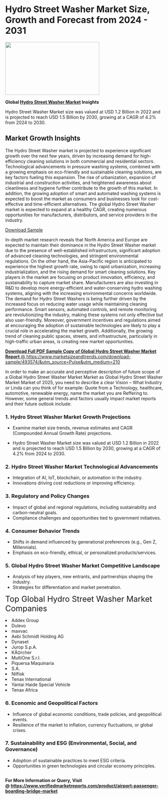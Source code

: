 <H1>Hydro Street Washer Market Size, Growth and Forecast from 2024 - 2031</H1><img class="aligncenter size-medium wp-image-584254" src="https://thirdeyenews.in/wp-content/uploads/2024/09/Global-Market-Research-300x168.jpeg" alt="" width="300" height="168" /><p><strong>Global&nbsp;<a href="https://www.marketsizeandtrends.com/download-sample/493574/&amp;utm_source=Pulse&amp;utm_medium=210">Hydro Street Washer Market</a> Insights</strong></p><p>Hydro Street Washer Market size was valued at USD 1.2 Billion in 2022 and is projected to reach USD 1.5 Billion by 2030, growing at a CAGR of 4.2% from 2024 to 2030.</p><p><h2>Market Growth Insights</h2> <p>The Hydro Street Washer market is projected to experience significant growth over the next few years, driven by increasing demand for high-efficiency cleaning solutions in both commercial and residential sectors. Technological advancements in pressure washing systems, combined with a growing emphasis on eco-friendly and sustainable cleaning solutions, are key factors fueling this expansion. The rise of urbanization, expansion of industrial and construction activities, and heightened awareness about cleanliness and hygiene further contribute to the growth of this market. In addition, the growing adoption of smart and automated washing systems is expected to boost the market as consumers and businesses look for cost-effective and time-efficient alternatives. The global Hydro Street Washer market is expected to expand at a healthy CAGR, creating numerous opportunities for manufacturers, distributors, and service providers in the industry.</p> <p><a href="#">Download Sample</a></p> <p>In-depth market research reveals that North America and Europe are expected to maintain their dominance in the Hydro Street Washer market due to the presence of well-established infrastructure, significant adoption of advanced cleaning technologies, and stringent environmental regulations. On the other hand, the Asia-Pacific region is anticipated to experience the highest growth rate, owing to rapid urbanization, increasing industrialization, and the rising demand for smart cleaning solutions. Key players in the market are focusing on product innovation, efficiency, and sustainability to capture market share. Manufacturers are also investing in R&D to develop more energy-efficient and water-conserving hydro washing systems, aligning with the increasing environmental concerns worldwide. The demand for Hydro Street Washers is being further driven by the increased focus on reducing water usage while maintaining cleaning performance. Smart sensors, automated controls, and remote monitoring are revolutionizing the industry, making these systems not only effective but also user-friendly. Moreover, government incentives and regulations aimed at encouraging the adoption of sustainable technologies are likely to play a crucial role in accelerating the market growth. Additionally, the growing trend of cleaning public spaces, streets, and infrastructure, particularly in high-traffic urban areas, is creating new market opportunities. <p><a href="#"></p><p><span class=""><strong>Download Full PDF Sample Copy of Global Hydro Street Washer Market Report</strong> @ <a href="https://www.marketsizeandtrends.com/download-sample/493574/&amp;utm_source=Pulse&amp;utm_medium=210" target="_blank">https://www.marketsizeandtrends.com/download-sample/493574/&amp;utm_source=Pulse&amp;utm_medium=210</a></span></p><p>In order to make an accurate and perceptive description of future scope of a Global&nbsp;Hydro Street Washer Market Market as Global&nbsp;Hydro Street Washer Market Market of 2025, you need to describe a clear Vision &ndash; What Industry or Linda can you think of for example: Quote from a Technology, healthcare, automotive, renewable energy, name the market you are Reffering to. However, some general trends and factors usually impact market reports and their future outlook include:</p><h3>1.&nbsp;<strong>Hydro Street Washer Market Growth Projections</strong></h3><ul><li>Examine market size trends, revenue estimates and CAGR (Compounded Annual Growth Rate) projections.</li><li><p>Hydro Street Washer Market size was valued at USD 1.2 Billion in 2022 and is projected to reach USD 1.5 Billion by 2030, growing at a CAGR of 4.2% from 2024 to 2030.</p></li></ul><h3>2.&nbsp;<strong>Hydro Street Washer Market Technological Advancements</strong></h3><ul><li>Integration of AI, IoT, blockchain, or automation in the industry.</li><li>Innovations driving cost reductions or improving efficiency.</li></ul><h3>3.&nbsp;<strong>Regulatory and Policy Changes</strong></h3><ul><li>Impact of global and regional regulations, including sustainability and carbon-neutral goals.</li><li>Compliance challenges and opportunities tied to government initiatives.</li></ul><h3>4.&nbsp;<strong>Consumer Behavior Trends</strong></h3><ul><li>Shifts in demand influenced by generational preferences (e.g., Gen Z, Millennials).</li><li>Emphasis on eco-friendly, ethical, or personalized products/services.</li></ul><h3>5.&nbsp;<strong>Global Hydro Street Washer Market Competitive Landscape</strong></h3><ul><li>Analysis of key players, new entrants, and partnerships shaping the industry.</li><li>Strategies for differentiation and market penetration.</li></ul><p data-pm-slice="1 1 []"><span style="color: inherit; font-family: inherit; font-size: 25px;">Top Global Hydro Street Washer Market Companies</span></p><div class="" data-test-id=""><p><li>Addex Group</li><li> Dulevo</li><li> maxvac</li><li> Aebi Schmidt Holding AG</li><li> Dynaset</li><li> Jurop S.p.A.</li><li> KÃ¤rcher</li><li> MultiOne S.r.l.</li><li> Piquersa Maquinaria</li><li> S.A.</li><li> Nilfisk</li><li> Tenax International</li><li> Yantai Haide Special Vehicle</li><li> Tenax Africa</li></p></div><h3>6.&nbsp;<strong>Economic and Geopolitical Factors</strong></h3><ul><li>Influence of global economic conditions, trade policies, and geopolitical events.</li><li>Resilience of the market to inflation, currency fluctuations, or global crises.</li></ul><h3>7.&nbsp;<strong>Sustainability and ESG (Environmental, Social, and Governance)</strong></h3><ul><li>Adoption of sustainable practices to meet ESG criteria.</li><li>Opportunities in green technologies and circular economy principles.</li></ul><h2><strong style="font-size: 14px;">For More Information or Query, Visit @&nbsp;</strong><a style="background-color: #ffffff; font-size: 14px;" href="https://www.marketsizeandtrends.com/report/hydro-street-washer-market/" target="_blank">https://www.verifiedmarketreports.com/product/airport-passenger-boarding-bridge-market</a></h2>
